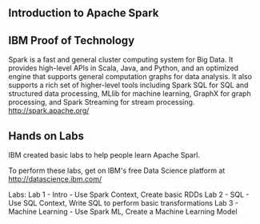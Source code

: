 ## Introduction to Apache Spark
## IBM Proof of Technology

Spark is a fast and general cluster computing system for Big Data. It provides
high-level APIs in Scala, Java, and Python, and an optimized engine that
supports general computation graphs for data analysis. It also supports a
rich set of higher-level tools including Spark SQL for SQL and structured
data processing, MLlib for machine learning, GraphX for graph processing,
and Spark Streaming for stream processing. <http://spark.apache.org/>

## Hands on Labs
IBM created basic labs to help people learn Apache Sparl. 

To perform these labs, get on IBM's free Data Science platform at <http://datascience.ibm.com/>

Labs: 
Lab 1 - Intro - Use Spark Context, Create basic RDDs
Lab 2 - SQL - Use SQL Context, Write SQL to perform basic transformations
Lab 3 - Machine Learning - Use Spark ML, Create a Machine Learning Model
